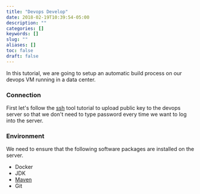 ```yaml
---
title: "Devops Develop"
date: 2018-02-19T10:39:54-05:00
description: ""
categories: []
keywords: []
slug: ""
aliases: []
toc: false
draft: false
---
```


In this tutorial, we are going to setup an automatic build process on our devops VM running
in a data center.

### Connection

First let's follow the [ssh] tool tutorial to upload public key to the devops server so that
we don't need to type password every time we want to log into the server.

### Environment

We need to ensure that the following software packages are installed on the server.

* Docker
* JDK
* [Maven][]
* Git

### 

[ssh]: /tool/ssh/
[Maven]: /tool/maven/
 